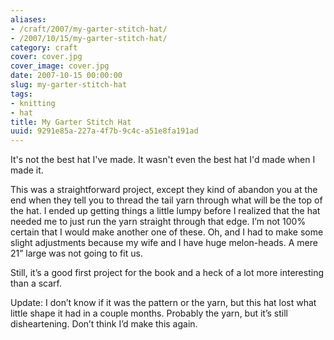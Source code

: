 ```yaml
---
aliases:
- /craft/2007/my-garter-stitch-hat/
- /2007/10/15/my-garter-stitch-hat/
category: craft
cover: cover.jpg
cover_image: cover.jpg
date: 2007-10-15 00:00:00
slug: my-garter-stitch-hat
tags:
- knitting
- hat
title: My Garter Stitch Hat
uuid: 9291e85a-227a-4f7b-9c4c-a51e8fa191ad
---
```


It's not the best hat I've made. It wasn't even the best hat I'd made when I made it.
<!--more-->

This was a straightforward project, except they kind of abandon you at the end when they tell you to thread the tail yarn through what will be the top of the hat. I ended up getting things a little lumpy before I realized that the hat needed me to just run the yarn straight through that edge. I’m not 100% certain that I would make another one of these. Oh, and I had to make some slight adjustments because my wife and I have huge melon-heads. A mere 21” large was not going to fit us.

Still, it’s a good first project for the book and a heck of a lot more interesting than a scarf.

Update: I don’t know if it was the pattern or the yarn, but this hat lost what little shape it had in a couple months. Probably the yarn, but it’s still disheartening. Don’t think I’d make this again.